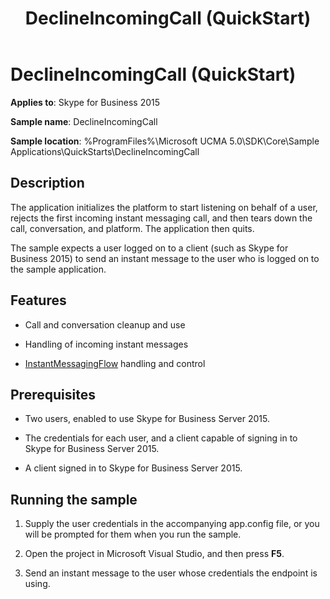 ﻿---
title: DeclineIncomingCall (QuickStart)
TOCTitle: DeclineIncomingCall (QuickStart)
ms:assetid: 72db6c20-e348-489d-bf98-160d72329a4d
ms:mtpsurl: https://msdn.microsoft.com/library/Dn454825(v=office.16)
ms:contentKeyID: 65240093
ms.date: 07/27/2015
mtps_version: v=office.16
---

# DeclineIncomingCall (QuickStart)

**Applies to**: Skype for Business 2015

**Sample name**: DeclineIncomingCall

**Sample location**: %ProgramFiles%\\Microsoft UCMA 5.0\\SDK\\Core\\Sample Applications\\QuickStarts\\DeclineIncomingCall

## Description

The application initializes the platform to start listening on behalf of a user, rejects the first incoming instant messaging call, and then tears down the call, conversation, and platform. The application then quits.

The sample expects a user logged on to a client (such as Skype for Business 2015) to send an instant message to the user who is logged on to the sample application.

## Features

  - Call and conversation cleanup and use

  - Handling of incoming instant messages

  - [InstantMessagingFlow](/dotnet/api/microsoft.rtc.collaboration.instantmessagingflow?view=ucma-api) handling and control

## Prerequisites

  - Two users, enabled to use Skype for Business Server 2015.

  - The credentials for each user, and a client capable of signing in to Skype for Business Server 2015.

  - A client signed in to Skype for Business Server 2015.

## Running the sample

1.  Supply the user credentials in the accompanying app.config file, or you will be prompted for them when you run the sample.

2.  Open the project in Microsoft Visual Studio, and then press **F5**.

3.  Send an instant message to the user whose credentials the endpoint is using.

